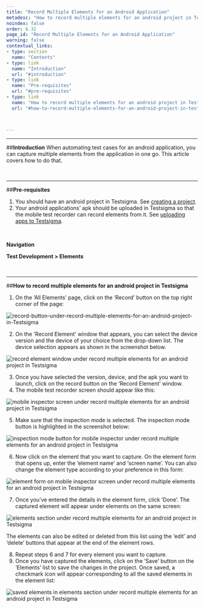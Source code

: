 ```yaml
---
title: "Record Multiple Elements for an Android Application"
metadesc: "How to record multiple elements for an android project in Testsigma."
noindex: false
order: 6.32
page_id: "Record Multiple Elements for an Android Application"
warning: false
contextual_links:
- type: section
  name: "Contents"
- type: link
  name: "Introduction"
  url: "#introduction"
- type: link
  name: "Pre-requisites"
  url: "#pre-requisites"
- type: link
  name: "How to record multiple elements for an android project in Testsigma"
  url: "#how-to-record-multiple-elements-for-an-android-project-in-testsigma"



---
```


---
##**Introduction**
When automating test cases for an android application, you can capture multiple elements from the application in one go. This article covers how to do that.

<br>

---
##**Pre-requisites**
1. You should have an android project in Testsigma. See [creating a project](https://testsigma.com/docs/projects/overview/).
2. Your android applications’ apk should be uploaded in Testsigma so that the mobile test recorder can record elements from it. See [uploading apps to Testsigma](https://testsigma.com/docs/uploads/upload-apps/).

<br>

**Navigation**

**Test Development > Elements**

<br>

---
##**How to record multiple elements for an android project in Testsigma**
1. On the ‘All Elements’ page, click on the ‘Record’ button on the top right corner of the page:

![record-button-under-record-multiple-elements-for-an-android-project-in-Testsigma](https://s3.amazonaws.com/static-docs.testsigma.com/new_images/elements/android-apps/record-multiple-elements/record-button-under-record-multiple-elements-for-an-android-project-in-Testsigma.png)


2. On the 'Record Element' window that appears, you can select the device version and the device of your choice from the drop-down list. The device selection appears as shown in the screenshot below.

![record element window under record multiple elements for an android project in Testsigma](https://docs.testsigma.com/images/record-multiple-elements/record-element-window-record-multiple-elements-android-testsigma.png)

3. Once you have selected the version, device, and the apk you want to launch, click on the record button on the ‘Record Element’ window.
4. The mobile test recorder screen should appear like this:

![mobile inspector screen under record multiple elements for an android project in Testsigma](https://docs.testsigma.com/images/record-multiple-elements/mobile-inspector-screen-record-multiple-elements-android-testsigma.png)


5. Make sure that the inspection mode is selected. The inspection mode button is highlighted in the screenshot below:

![inspection mode button for mobile inspector under record multiple elements for an android project in Testsigma](https://docs.testsigma.com/images/record-multiple-elements/inspection-mode-button-record-multiple-elements-android-testsigma.png)

6. Now click on the element that you want to capture. On the element form that opens up, enter the ‘element name’ and ‘screen name’. You can also change the element type according to your preference in this form:

![element form on mobile inspector screen under record multiple elements for an android project in Testsigma](https://docs.testsigma.com/images/record-multiple-elements/element-form-record-multiple-elements-android-testsigma.png)

7. Once you’ve entered the details in the element form, click ‘Done’. The captured element will appear under elements on the same screen:

![elements section under record multiple elements for an android project in Testsigma](https://docs.testsigma.com/images/record-multiple-elements/elements-record-multiple-elements-android-testsigma.png)

The elements can also be edited or deleted from this list using the ‘edit’ and ‘delete’ buttons that appear at the end of the element rows.

8. Repeat steps 6 and 7 for every element you want to capture.
9. Once you have captured the elements, click on the ‘Save’ button on the ‘Elements’ list to save the changes in the project.  Once saved, a checkmark icon will appear corresponding to all the saved elements in the element list:

![saved elements in elements section under record multiple elements for an android project in Testsigma](https://docs.testsigma.com/images/record-multiple-elements/saved-elements-record-multiple-elements-android-testsigma.png)

